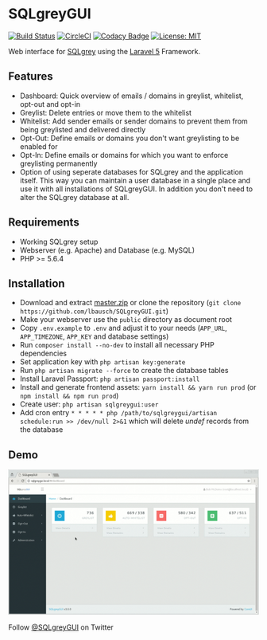 SQLgreyGUI
==========

[![Build Status](https://travis-ci.org/lbausch/SQLgreyGUI.svg?branch=master)](https://travis-ci.org/lbausch/SQLgreyGUI)
[![CircleCI](https://circleci.com/gh/lbausch/SQLgreyGUI/tree/master.svg?style=shield&circle-token=a1aa5f540878177c22252802a2725e2ed93e6d43)](https://circleci.com/gh/lbausch/SQLgreyGUI/tree/master)
[![Codacy Badge](https://api.codacy.com/project/badge/Grade/88a59ccb64a24a8480a13313cb37599a)](https://www.codacy.com/app/lbausch/SQLgreyGUI?utm_source=github.com&amp;utm_medium=referral&amp;utm_content=lbausch/SQLgreyGUI&amp;utm_campaign=Badge_Grade)
[![License: MIT](https://img.shields.io/badge/License-MIT-green.svg)](https://opensource.org/licenses/MIT)

Web interface for [SQLgrey](http://sqlgrey.sourceforge.net/) using the [Laravel 5](https://laravel.com/) Framework.

## Features
* Dashboard: Quick overview of emails / domains in greylist, whitelist, opt-out and opt-in
* Greylist: Delete entries or move them to the whitelist
* Whitelist: Add sender emails or sender domains to prevent them from being greylisted and delivered directly
* Opt-Out: Define emails or domains you don't want greylisting to be enabled for
* Opt-In: Define  emails or domains for which you want to enforce greylisting permanently
* Option of using seperate databases for SQLgrey and the application itself. This way you can maintain a user database in a single place and use it with all installations of SQLgreyGUI. In addition you don't need to alter the SQLgrey database at all.


## Requirements
* Working SQLgrey setup
* Webserver (e.g. Apache) and Database (e.g. MySQL)
* PHP >= 5.6.4


## Installation
+ Download and extract [master.zip](https://github.com/lbausch/SQLgreyGUI/archive/master.zip) or clone the repository (`git clone https://github.com/lbausch/SQLgreyGUI.git`)
+ Make your webserver use the `public` directory as document root
+ Copy `.env.example` to `.env` and adjust it to your needs (`APP_URL`, `APP_TIMEZONE`, `APP_KEY` and database settings)
+ Run `composer install --no-dev` to install all necessary PHP dependencies
+ Set application key with `php artisan key:generate`
+ Run `php artisan migrate --force` to create the database tables
+ Install Laravel Passport: `php artisan passport:install`
+ Install and generate frontend assets: `yarn install && yarn run prod` (or `npm install && npm run prod`)
+ Create user: `php artisan sqlgreygui:user`
+ Add cron entry `* * * * * php /path/to/sqlgreygui/artisan schedule:run >> /dev/null 2>&1` which will delete _undef_ records from the database


## Demo
![Demo](docs/demo.gif?raw=true "Demo")

Follow [@SQLgreyGUI](https://twitter.com/sqlgreygui) on Twitter
